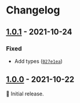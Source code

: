 # Changelog

## [1.0.1] - 2021-10-24

### Fixed

- Add types ([`027e1ea`](https://github.com/vweevers/module-error/commit/027e1ea))

## [1.0.0] - 2021-10-22

:seedling: Initial release.

[1.0.1]: https://github.com/vweevers/module-error/releases/tag/v1.0.1

[1.0.0]: https://github.com/vweevers/module-error/releases/tag/v1.0.0
